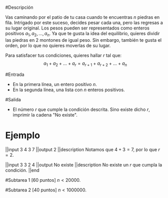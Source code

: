 #Descripción

Vas caminando por el patio de tu casa cuando te encuentras $n$ piedras en fila. Intrigado por este suceso, decides pesar cada una, pero las regresas a su lugar original. Los pesos pueden ser representados como enteros positivos $a_1, a_2, \ldots , a_n$. Ya que te gusta la idea del equilibrio, quieres dividir las piedras en 2 montones de igual peso. Sin embargo, también te gusta el orden, por lo que no quieres moverlas de su lugar.

Para satisfacer tus condiciones, quieres hallar $r$ tal que:
$$a_1 + a_2 + \ldots + a_r = a_{r+1} + a_{r+2} + \ldots + a_n$$

#Entrada
 - En la primera línea, un entero positivo $n$.
 - En la segunda línea, una lista con $n$ enteros positivos.

#Salida
 - El número $r$ que cumple la condición descrita. Sino existe dicho $r$, imprimir la cadena "No existe".

# Ejemplo
||input
3
4 3 7
||output
2
||description
Notamos que $4 + 3 = 7$, por lo que $r = 2$.

||input
3
3 2 4
||output
No existe
||description
No existe un $r$ que cumpla la condición.
||end

#Subtarea 1 [60 puntos]
$n < 20000$.


#Subtarea 2 [40 puntos]
$n < 1000000$.
